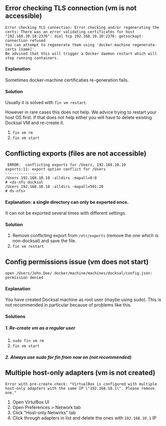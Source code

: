 ## Error checking TLS connection (vm is not accessible)

```
Error checking TLS connection: Error checking and/or regenerating the certs: There was an error validating certificates for host "192.168.10.10:2376": dial tcp 192.168.10.10:2376: getsockopt: connection refused
You can attempt to regenerate them using 'docker-machine regenerate-certs [name]'.
Be advised that this will trigger a Docker daemon restart which will stop running containers.
```

#### Explanation

Sometimes docker-machine certificaties re-generation fails. 

#### Solution
Usually it is solved with `fin vm restart`.

However in rare cases this does not help. We advice trying to restart your host OS first.
If that does not help either you will have to delete existing Docksal VM and re-create it.
1) `fin vm rm`
2) `fin vm start`


## Conflicting exports (files are not accessible)
```
 ERROR:  conflicting exports for /Users, 192.168.10.10
exports:11: export option conflict for /Users
-----------------
/Users 192.168.10.10 -alldirs -mapall=0:0
# <ds-nfs docksal
/Users 192.168.10.10 -alldirs -mapall=501:20
# ds-nfs>
```

#### Explanation: a single directory can only be exported once. 
It can not be exported several times with different settings.
   
#### Solution
   
1) Remove conflicting export from `/etc/exports` (remove the one which is non-docksal) and save the file.  
2) `fin vm restart`

## Config permissions issue (vm does not start)

```
open /Users/John.Doe/.docker/machine/machines/docksal/config.json: permission denied
```

####  Explanation
You have created Docksal machine as root user (maybe using sudo). 
This is not recommended in particular because of problems like this.

#### Solutions
##### 1. Re-create vm as a regular user
1) `sudo fin vm rm`
2) `fin vm start`
##### 2. Always use sudo for fin from now on (not recommended)

## Multiple host-only adapters (vm is not created)

```
Error with pre-create check: "VirtualBox is configured with multiple host-only adapters with the same IP \"192.168.10.1\". Please remove one."
```

1) Open VirtulBox UI
2) Open Preferences > Network tab
3) Click "Host-only Netwirks" tab
4) Click through adapters in list and delete the ones with `192.168.10.1` IP
